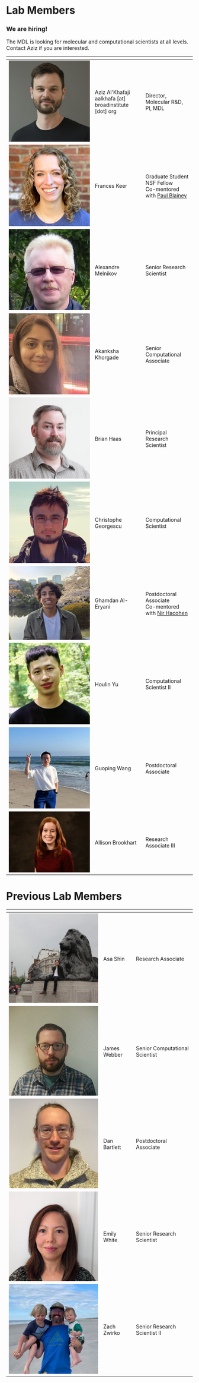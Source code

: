 # Lab Members

<!-- 
the empty comments in the header are necessary to convince markdown it is a table.
-->

### We are hiring!

The MDL is looking for molecular and computational scientists at all levels. Contact Aziz if you are interested.

| | <!-- --> | <!-- -->
|-|----------|---------
| ![Aziz Al'Khafaji](img/aziz.jpeg) | Aziz Al'Khafaji <br/> aalkhafa \[at\] broadinstitute \[dot\] org | Director, Molecular R&D, <br/> PI, MDL
| ![Frances Keer](img/frances.png) | Frances Keer | Graduate Student <br/>NSF Fellow<br/>Co-mentored with [Paul Blainey](http://blainey.mit.edu/)
| ![Alexandre Melnikov](img/alex.jpg) | Alexandre Melnikov | Senior Research Scientist
| ![Akanksha Khorgade](img/akanksha.jpg) | Akanksha Khorgade | Senior Computational Associate
| ![Brian Haas](img/brian.png) | Brian Haas | Principal Research Scientist
| ![Christophe Georgescu](img/christophe.png) | Christophe Georgescu | Computational Scientist
| ![Ghamdan Al-Eryani](img/gammy.jpg) | Ghamdan Al-Eryani | Postdoctoral Associate<br/>Co-mentored with [Nir Hacohen](https://www.massgeneral.org/cancer-center/clinical-trials-and-research/center-for-cancer-research/investigators/hacohen-lab)
| ![Houlin Yu](img/houlin.png) | Houlin Yu | Computational Scientist II
| ![Guoping Wang](img/guoping.png) | Guoping Wang | Postdoctoral Associate
| ![Allison Brookhart](img/allison.jpg) | Allison Brookhart | Research Associate III


# Previous Lab Members

| | <!-- --> | <!-- -->
|-|----------|---------
| ![Asa Shin](img/previous/asa.jpeg) | Asa Shin | Research Associate
| ![James Webber](img/previous/james.jpg) | James Webber | Senior Computational Scientist
| ![Dan Bartlett](img/previous/dan.png) | Dan Bartlett | Postdoctoral Associate
| ![Emily White](img/previous/emily.jpg) | Emily White | Senior Research Scientist
| ![Zach Zwirko](img/previous/zach.jpg) | Zach Zwirko | Senior Research Scientist II


